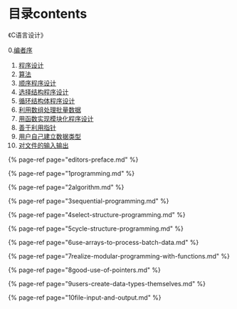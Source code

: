 # 目录contents

《C语言设计》

0.[编者序](./)

1. [程序设计](1programming.md)
2. [算法](2algorithm.md)
3. [顺序程序设计](3sequential-programming.md)
4. [选择结构程序设计](4select-structure-programming.md)
5. [循环结构体程序设计](5cycle-structure-programming.md)
6. [利用数组处理批量数据](6use-arrays-to-process-batch-data.md)
7. [用函数实现模块化程序设计](7realize-modular-programming-with-functions.md)
8. [善于利用指针](8good-use-of-pointers.md)
9. [用户自己建立数据类型](9users-create-data-types-themselves.md)
10. [对文件的输入输出](10file-input-and-output.md)

{% page-ref page="editors-preface.md" %}

{% page-ref page="1programming.md" %}

{% page-ref page="2algorithm.md" %}

{% page-ref page="3sequential-programming.md" %}

{% page-ref page="4select-structure-programming.md" %}

{% page-ref page="5cycle-structure-programming.md" %}

{% page-ref page="6use-arrays-to-process-batch-data.md" %}

{% page-ref page="7realize-modular-programming-with-functions.md" %}

{% page-ref page="8good-use-of-pointers.md" %}

{% page-ref page="9users-create-data-types-themselves.md" %}

{% page-ref page="10file-input-and-output.md" %}

